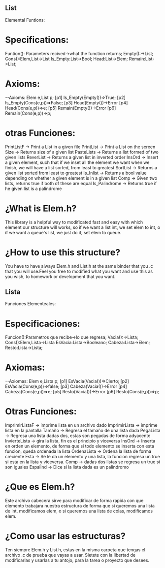 ## List
Elemental Funtions:

# Specifications: 

Funtion(): Parameters recived->what the function returns;
Empty():->List;
Cons():Elem,List->List
Is_Empty:List->Bool;
Head:List->Elem;
Remain:List->List;

# Axioms:
--Axioms: Elem e,List p;
[p1]	Is_Empty(Empty())=>True;
[p2]	Is_Empty(Cons(e,p))=>False;
[p3]	Head(Empty())->Error
[p4]	Head(Cons(e,p))=>e;
[p5]	Remain(Empty())->Error
[p6]	Remain(Cons(e,p))=>p;

# otras Funciones:
PrintListF -> Print a List in a given file
PrintList -> Print a List on the screen
Size -> Returns size of a given list
PasteLists -> Returns a list formed of two given lists
ReverList -> Returns a given list in inverted order
InsOrd -> Insert a given element, such that if we inset all the element we want
          when we finish, we will have a list sorted, from least to greatest
SortList -> Returns a given list sorted from least to greatest
Is_Inlist -> Returns a bool value depending on whether a given element is in a given list
Comp -> Given two lists, returns true if both of these are equal
Is_Palindrome -> Returns true if he given list is a palindrome

# ¿What is Elem.h?
This library is a helpful way to modificated fast and easy with which element our structure will works, so if we want a list int, we set elem to int, o if we want a queue's list, we just do it, set elem to queue.

# ¿How to use this structure?
You have to have always Elem.h and List.h at the same binder that you .c that you will use.Feel you free to modified what you want and use this as you wish, to homework or development that you want.

## Lista
Funciones Elementeales:

# Especificaciones: 
Funcion():Parametros que recibe->lo que regresa;
Vacia():->Lista;
Cons():Elem,Lista->Lista
EsVacia:Lista->Booleano;
Cabeza:Lista->Elem;
Resto:Lista->Lista;

# Axiomas:
--Axiomas: Elem e,Lista p;
[p1]	EsVacia(Vacia())=>Cierto;
[p2]	EsVacia(Cons(e,p))=>false;
[p3]	Cabeza(Vacia())->Error
[p4]	Cabeza(Cons(e,p))=>e;
[p5]	Resto(Vacia())->Error
[p6]	Resto(Cons(e,p))=>p;

# Otras Funciones:
ImprimirListaF -> imprime lista en un archivo dado
ImprimirLista -> imprime lista en la pantalla
Tamaño -> Regresa el tamaño de una lista dada
PegaLista -> Regresa una lista dadas dos, estas son pegadas de forma adyacente
InvierteLista -> gira la lista, fin es el principio y viceversa
InsOrd -> Inserta en orden un elemento, de forma que si todo elemento se inserta con esta
          funcion, queda ordenada la lista
OrdenaLista -> Ordena la lista de forma creciente
Esta -> Se le da un elemento y una lista, la funcion regresa un true si esta en la lista y viceversa.
Comp -> dadas dos listas se regresa un true si son iguales
Espalind -> Dice si la lista dada es un palindromo

# ¿Que es Elem.h?
Este archivo cabecera sirve para modificar de forma rapida con que elemento trabajara nuestra estructura de forma que si queremos una lista de int, modificamos elem, o si queremos una lista de colas, modificamos elem.

# ¿Como usar las estructuras?
Ten siempre Elem.h y List.h, estas en la misma carpeta que tengas el archivo .c de prueba que vayas a usar. Sietete con la libertad de modificarlas y usarlas a tu antojo, para la tarea o proyecto que desees.
